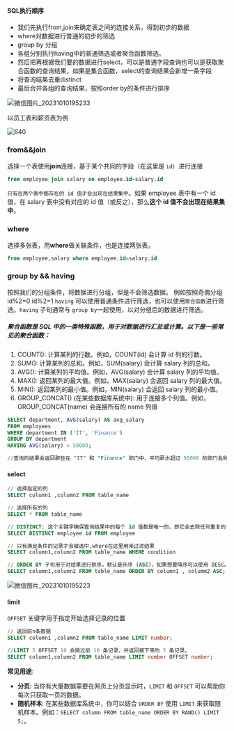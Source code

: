 #### SQL执行顺序

- 我们先执行from,join来确定表之间的连接关系，得到初步的数据
- where对数据进行普通的初步的筛选
- group by 分组
- 各组分别执行having中的普通筛选或者聚合函数筛选。
- 然后把再根据我们要的数据进行select，可以是普通字段查询也可以是获取聚合函数的查询结果，如果是集合函数，select的查询结果会新增一条字段
- 将查询结果去重distinct
- 最后合并各组的查询结果，按照order by的条件进行排序

![微信图片_20231010195233](https://github.com/hylsss/CodeRecord/assets/62007319/c9a36c83-9ba7-4b0c-b80e-62e6ba6590f5)



以员工表和薪资表为例

![640](https://github.com/hylsss/CodeRecord/assets/62007319/c7a8b332-51cb-46df-9d49-525b49a40788)




### **from&&join**
选择一个表使用**join**连接，基于某个共同的字段（在这里是 `id`）进行连接

```sql
from employee join salary on employee.id=salary.id
```
`只有在两个表中都存在的 id 值才会出现在结果集中`。如果 employee 表中有一个 id 值，在 salary 表中没有对应的 id 值（或反之），那么**这个 id 值不会出现在结果集中**。

### **where**
选择多张表，用**where**做关联条件，也是连接两张表。
```sql
from employee,salary where employee.id=salary.id
```

###  group by && having
按照我们的分组条件，将数据进行分组，但是不会筛选数据。
例如按照奇偶分组
id%2=0
id%2=1
`having` 可以使用普通条件进行筛选，也可以使用`聚合函数`进行筛选。`having` 子句通常与 `group by`一起使用，以对分组后的数据进行筛选。

##### 聚合函数是 SQL 中的一类特殊函数，用于对数据进行汇总或计算。以下是一些常见的聚合函数：
1. COUNT(): 计算某列的行数。例如，COUNT(id) 会计算 id 列的行数。
2. SUM(): 计算某列的总和。例如，SUM(salary) 会计算 salary 列的总和。
3. AVG(): 计算某列的平均值。例如，AVG(salary) 会计算 salary 列的平均值。
4. MAX(): 返回某列的最大值。例如，MAX(salary) 会返回 salary 列的最大值。
5. MIN(): 返回某列的最小值。例如，MIN(salary) 会返回 salary 列的最小值。
6. GROUP_CONCAT() (在某些数据库系统中): 用于连接多个列值。例如，GROUP_CONCAT(name) 会连接所有的 name 列值

```SQL
SELECT department, AVG(salary) AS avg_salary
FROM employees
WHERE department IN ('IT', 'Finance')
GROUP BY department
HAVING AVG(salary) > 50000;

//查询的结果会返回那些在 "IT" 和 "Finance" 部门中，平均薪水超过 50000 的部门名称和它们的平均薪水。
```

#### select

```sql
// 选择指定的列
SELECT column1 ,column2 FROM table_name

// 选择所有的列
SELECT * FROM table_name

// DISTINCT: 这个关键字确保查询结果中的每个 id 值都是唯一的，即它会去除任何重复的 id 值。
SELECT DISTINCT employee.id FROM employee

// 只有满足条件的记录才会被选中,where在这里用来过滤结果
SELECT column1,column2 FROM table_name WHERE condition

// ORDER BY 子句用于对结果进行排序。默认是升序 (ASC)，如果想要降序可以使用 DESC。
SELECT column1,column2 FROM table_name ORDER BY column1 , columm2 ASC;
```

![微信图片_20231010195223](https://github.com/hylsss/CodeRecord/assets/62007319/eb1c0451-1c0f-4ce3-82a8-97103aff55ad)

#### limit

`OFFSET` 关键字用于指定开始选择记录的位置
```sql
// 返回前n条数据
SELECT column1 ,column2 FROM table_name LIMIT number;

//LIMIT 5 OFFSET 10 会跳过前 10 条记录，并返回接下来的 5 条记录。
SELECT column1,column2 FROM table_name LIMIT number OFFSET number; 
```
**常见用途**:
- **分页**: 当你有大量数据需要在网页上分页显示时，`LIMIT` 和 `OFFSET` 可以帮助你每次只获取一页的数据。
- **随机样本**: 在某些数据库系统中，你可以结合 `ORDER BY` 使用 `LIMIT` 来获取随机样本。例如：`SELECT column FROM table_name ORDER BY RAND() LIMIT 5;`。


